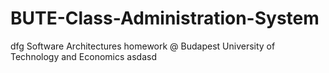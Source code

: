 BUTE-Class-Administration-System
================================

dfg
Software Architectures homework @ Budapest University of Technology and Economics
asdasd